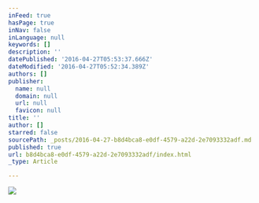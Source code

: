 ```yaml
---
inFeed: true
hasPage: true
inNav: false
inLanguage: null
keywords: []
description: ''
datePublished: '2016-04-27T05:53:37.666Z'
dateModified: '2016-04-27T05:52:34.389Z'
authors: []
publisher:
  name: null
  domain: null
  url: null
  favicon: null
title: ''
author: []
starred: false
sourcePath: _posts/2016-04-27-b8d4bca8-e0df-4579-a22d-2e7093332adf.md
published: true
url: b8d4bca8-e0df-4579-a22d-2e7093332adf/index.html
_type: Article

---
```

![](https://the-grid-user-content.s3-us-west-2.amazonaws.com/62f2eb7b-aaff-496d-9fe5-9bded2dfca2d.jpg)